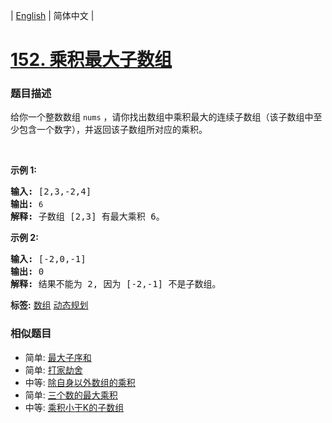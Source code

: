 | [English](README_EN.md) | 简体中文 |

# [152. 乘积最大子数组](https://leetcode-cn.com/problems/maximum-product-subarray)
 ### 题目描述
<p>给你一个整数数组 <code>nums</code>&nbsp;，请你找出数组中乘积最大的连续子数组（该子数组中至少包含一个数字），并返回该子数组所对应的乘积。</p>

<p>&nbsp;</p>

<p><strong>示例 1:</strong></p>

<pre><strong>输入:</strong> [2,3,-2,4]
<strong>输出:</strong> <code>6</code>
<strong>解释:</strong>&nbsp;子数组 [2,3] 有最大乘积 6。
</pre>

<p><strong>示例 2:</strong></p>

<pre><strong>输入:</strong> [-2,0,-1]
<strong>输出:</strong> 0
<strong>解释:</strong>&nbsp;结果不能为 2, 因为 [-2,-1] 不是子数组。</pre>

**标签:**  [数组](https://leetcode-cn.com/tag/array) [动态规划](https://leetcode-cn.com/tag/dynamic-programming) 
 ### 相似题目
- 简单:	[最大子序和](https://leetcode-cn.com/problems/maximum-subarray) 
- 简单:	[打家劫舍](https://leetcode-cn.com/problems/house-robber) 
- 中等:	[除自身以外数组的乘积](https://leetcode-cn.com/problems/product-of-array-except-self) 
- 简单:	[三个数的最大乘积](https://leetcode-cn.com/problems/maximum-product-of-three-numbers) 
- 中等:	[乘积小于K的子数组](https://leetcode-cn.com/problems/subarray-product-less-than-k) 
